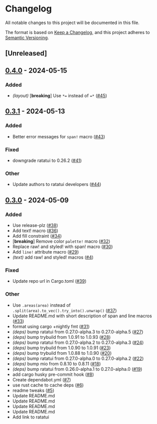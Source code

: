 # Changelog
All notable changes to this project will be documented in this file.

The format is based on [Keep a Changelog](https://keepachangelog.com/en/1.0.0/),
and this project adheres to [Semantic Versioning](https://semver.org/spec/v2.0.0.html).

## [Unreleased]

## [0.4.0](https://github.com/ratatui-org/ratatui-macros/compare/v0.3.1...v0.4.0) - 2024-05-15

### Added
- *(layout)* [**breaking**] Use `*=` instead of `=*` ([#45](https://github.com/ratatui-org/ratatui-macros/pull/45))

## [0.3.1](https://github.com/ratatui-org/ratatui-macros/compare/v0.3.0...v0.3.1) - 2024-05-13

### Added
- Better error messages for `span!` macro ([#43](https://github.com/ratatui-org/ratatui-macros/pull/43))

### Fixed
- downgrade ratatui to 0.26.2 ([#41](https://github.com/ratatui-org/ratatui-macros/pull/41))

### Other
- Update authors to ratatui developers ([#44](https://github.com/ratatui-org/ratatui-macros/pull/44))

## [0.3.0](https://github.com/ratatui-org/ratatui-macros/compare/v0.2.4...v0.3.0) - 2024-05-09

### Added
- Use release-plz ([#38](https://github.com/ratatui-org/ratatui-macros/pull/38))
- Add text! macro ([#36](https://github.com/ratatui-org/ratatui-macros/pull/36))
- Add fill constraint ([#34](https://github.com/ratatui-org/ratatui-macros/pull/34))
- [**breaking**] Remove color `palette!` macro ([#32](https://github.com/ratatui-org/ratatui-macros/pull/32))
- Replace raw! and styled! with span! macro ([#30](https://github.com/ratatui-org/ratatui-macros/pull/30))
- Add `line!` attribute macro ([#29](https://github.com/ratatui-org/ratatui-macros/pull/29))
- *(text)* add raw! and styled! macros ([#4](https://github.com/ratatui-org/ratatui-macros/pull/4))

### Fixed
- Update repo url in Cargo.toml ([#39](https://github.com/ratatui-org/ratatui-macros/pull/39))

### Other
- Use `.areas(area)` instead of `.split(area).to_vec().try_into().unwrap()` ([#37](https://github.com/ratatui-org/ratatui-macros/pull/37))
- Update README.md with short description of span and line macros ([#33](https://github.com/ratatui-org/ratatui-macros/pull/33))
- format using cargo +nightly fmt ([#31](https://github.com/ratatui-org/ratatui-macros/pull/31))
- *(deps)* bump ratatui from 0.27.0-alpha.3 to 0.27.0-alpha.5 ([#27](https://github.com/ratatui-org/ratatui-macros/pull/27))
- *(deps)* bump trybuild from 1.0.91 to 1.0.93 ([#28](https://github.com/ratatui-org/ratatui-macros/pull/28))
- *(deps)* bump ratatui from 0.27.0-alpha.2 to 0.27.0-alpha.3 ([#24](https://github.com/ratatui-org/ratatui-macros/pull/24))
- *(deps)* bump trybuild from 1.0.90 to 1.0.91 ([#23](https://github.com/ratatui-org/ratatui-macros/pull/23))
- *(deps)* bump trybuild from 1.0.88 to 1.0.90 ([#20](https://github.com/ratatui-org/ratatui-macros/pull/20))
- *(deps)* bump ratatui from 0.27.0-alpha.0 to 0.27.0-alpha.2 ([#22](https://github.com/ratatui-org/ratatui-macros/pull/22))
- *(deps)* bump mio from 0.8.10 to 0.8.11 ([#18](https://github.com/ratatui-org/ratatui-macros/pull/18))
- *(deps)* bump ratatui from 0.26.0-alpha.1 to 0.27.0-alpha.0 ([#19](https://github.com/ratatui-org/ratatui-macros/pull/19))
- add cargo husky pre-commit hook ([#8](https://github.com/ratatui-org/ratatui-macros/pull/8))
- Create dependabot.yml ([#7](https://github.com/ratatui-org/ratatui-macros/pull/7))
- use rust cache to cache deps ([#6](https://github.com/ratatui-org/ratatui-macros/pull/6))
- readme tweaks ([#5](https://github.com/ratatui-org/ratatui-macros/pull/5))
- Update README.md
- Update README.md
- Update README.md
- Update README.md
- Add link to ratatui

